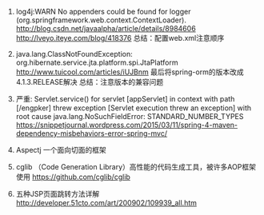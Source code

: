 1. log4j:WARN No appenders could be found for logger (org.springframework.web.context.ContextLoader).
  http://blog.csdn.net/javaalpha/article/details/8984606
  http://lveyo.iteye.com/blog/418376
总结：配置web.xml注意顺序
2. java.lang.ClassNotFoundException: org.hibernate.service.jta.platform.spi.JtaPlatform
  http://www.tuicool.com/articles/iUJBnm
  最后将spring-orm的版本改成4.1.3.RELEASE解决
总结：注意版本的兼容问题
3. 严重: Servlet.service() for servlet [appServlet] in context with path [/engpker] threw exception [Servlet execution threw an exception] with root cause
java.lang.NoSuchFieldError: STANDARD_NUMBER_TYPES
https://snippetjournal.wordpress.com/2015/03/11/spring-4-maven-dependency-misbehaviors-error-spring-mvc/
4. Aspectj 一个面向切面的框架

5. cglib （Code Generation Library）高性能的代码生成工具，被许多AOP框架使用
https://github.com/cglib/cglib

6. 五种JSP页面跳转方法详解
http://developer.51cto.com/art/200902/109939_all.htm


